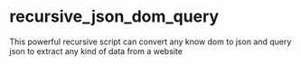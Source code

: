 # recursive_json_dom_query

This powerful recursive script can convert any know dom to json and query json to extract any kind of data from a website

